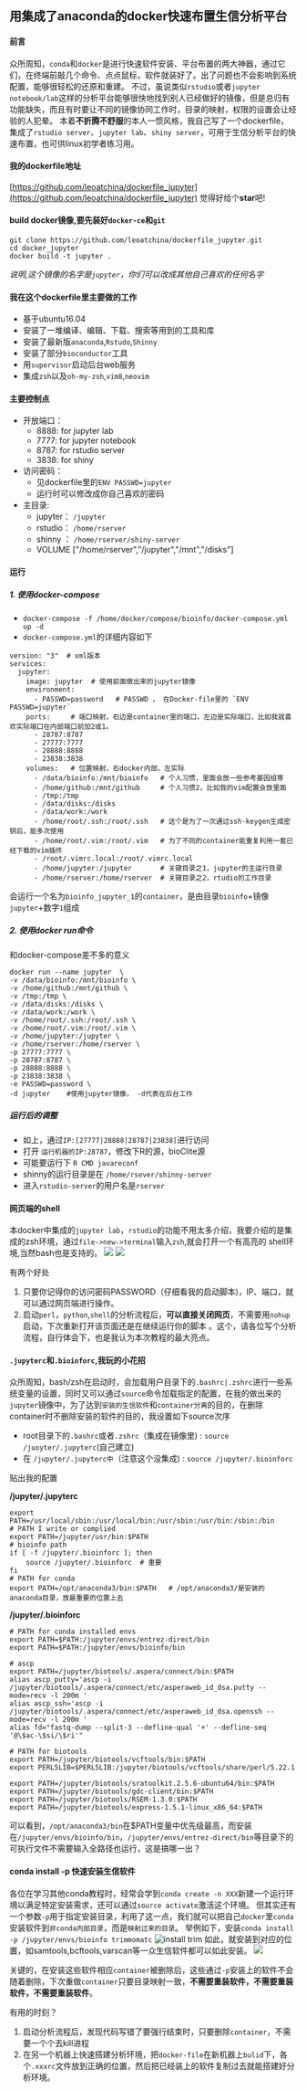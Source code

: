 ## 用集成了anaconda的docker快速布置生信分析平台
#### 前言
众所周知，`conda`和`docker`是进行快速软件安装、平台布置的两大神器，通过它们，在终端前敲几个命令、点点鼠标，软件就装好了。出了问题也不会影响到系统配置，能够很轻松的还原和重建。
不过，虽说类似`rstudio`或者`jupyter notebook/lab`这样的分析平台能够很快地找到别人已经做好的镜像，但是总归有功能缺失，而且有时要让不同的镜像协同工作时，目录的映射，权限的设置会让经验的人犯晕。
本着**不折腾不舒服**的本人一惯风格，我自己写了一个dockerfile，集成了`rstudio server`、`jupyter lab`、`shiny server`，可用于生信分析平台的快速布置，也可供linux初学者练习用。

#### 我的dockerfile地址
[https://github.com/leoatchina/dockerfile_jupyter](https://github.com/leoatchina/dockerfile_jupyter)
觉得好给个**star**吧!

#### build docker镜像,要先装好`docker-ce`和`git`
```
git clone https://github.com/leoatchina/dockerfile_jupyter.git
cd docker_jupyter
docker build -t jupyter .
```
*说明,这个镜像的名字是`jupyter`，你们可以改成其他自己喜欢的任何名字*

#### 我在这个dockerfile里主要做的工作
- 基于ubuntu16.04
- 安装了一堆编译、编辑、下载、搜索等用到的工具和库
- 安装了最新版`anaconda`,`Rstudo`,`Shinny`
- 安装了部分`bioconductor`工具
- 用`supervisor`启动后台web服务
- 集成`zsh`以及`oh-my-zsh`,`vim8`,`neovim`

#### 主要控制点
- 开放端口：
  - 8888: for jupyter lab
  - 7777: for jupyter notebook
  - 8787: for rstudio server
  - 3838: for shiny
- 访问密码：
  - 见dockerfile里的`ENV PASSWD=jupyter`
  - 运行时可以修改成你自己喜欢的密码
- 主目录:
  - jupyter： `/jupyter`
  - rstudio： `/home/rserver`
  - shinny ： `/home/rserver/shiny-server`
  - VOLUME ["/home/rserver","/jupyter","/mnt","/disks"]

#### 运行
##### 1. 使用docker-compose
- `docker-compose -f /home/docker/compose/bioinfo/docker-compose.yml up -d`
- `docker-compose.yml`的详细内容如下
```
version: "3"  # xml版本
services:
  jupyter:
    image: jupyter  # 使用前面做出来的jupyter镜像
    environment:
      - PASSWD=password   # PASSWD ， 在Docker-file里的 `ENV PASSWD=jupyter`
    ports:     # 端口映射，右边是container里的端口，左边是实际端口，比如我就喜欢实际端口在内部端口前加2或1。
      - 28787:8787
      - 27777:7777
      - 28888:8888
      - 23838:3838
    volumes:   # 位置映射，右docker内部，左实际
      - /data/bioinfo:/mnt/bioinfo   # 个人习惯，里面会放一些参考基因组等
      - /home/github:/mnt/github     # 个人习惯2，比如我的vim配置会放里面
      - /tmp:/tmp
      - /data/disks:/disks
      - /data/work:/work
      - /home/root/.ssh:/root/.ssh   # 这个是为了一次通过ssh-keygen生成密钥后，能多次使用
      - /home/root/.vim:/root/.vim   # 为了不同的container能重复利用一套已经下载的vim插件
      - /root/.vimrc.local:/root/.vimrc.local
      - /home/jupyter:/jupyter       # 关键目录之1，jupyter的主运行目录
      - /home/rserver:/home/rserver  # 关键目录之2，rtudio的工作目录
```
会运行一个名为`bioinfo_jupyter_1`的`container`，是由目录`bioinfo`+镜像`jupyter`+数字`1`组成


##### 2. 使用docker run命令
和docker-compose差不多的意义
```
docker run --name jupyter  \
-v /data/bioinfo:/mnt/bioinfo \
-v /home/github:/mnt/github \
-v /tmp:/tmp \
-v /data/disks:/disks \
-v /data/work:/work \
-v /home/root/.ssh:/root/.ssh \
-v /home/root/.vim:/root/.vim \
-v /home/jupyter:/jupyter \
-v /home/rserver:/home/rserver \
-p 27777:7777 \
-p 28787:8787 \
-p 28888:8888 \
-p 23838:3838 \
-e PASSWD=password \
-d jupyter    #使用jupyter镜像， -d代表在后台工作
```

##### 运行后的调整
- 如上，通过`IP:[27777|28888|28787|23838]`进行访问
- 打开  `运行机器的IP:28787`，修改下R的源，bioClite源
- 可能要运行下 `R CMD javareconf`
- shinny的运行目录是在 `/home/rsever/shinny-server`
- 进入`rstudio-server`的用户名是`rserver`

#### 网页端的shell
本docker中集成的`jupyter lab`，`rstudio`的功能不用太多介绍，我要介绍的是集成的zsh环境，通过`file->new->terminal`输入`zsh`,就会打开一个有高亮的 shell环境,当然bash也是支持的。
![](http://oxa21co60.bkt.clouddn.com/8a01aa9e432b7aec038509dea20617ec.png)
![](http://oxa21co60.bkt.clouddn.com/a5bcb9e27ae5bc575a42bdd6fc00d3d6.png)

有两个好处
1. 只要你记得你的访问密码PASSWORD（仔细看我的启动脚本)，IP、端口，就可以通过网页端进行操作。
2. 启动`perl`，`python`,`shell`的分析流程后，**可以直接关闭网页**，不需要用`nohup`启动，下次重新打开该页面还是在继续运行你的脚本 。这个，请各位写个分析流程，自行体会下，也是我认为本次教程的最大亮点。

#### `.jupyterc`和`.bioinforc`,我玩的小花招
众所周知，bash/zsh在启动时，会加载用户目录下的`.bashrc|.zshrc`进行一些系统变量的设置，同时又可以通过`source`命令加载指定的配置，在我的做出来的`jupyter`镜像中，为了达到`安装的生信软件`和`container分离`的目的，在删除container时不删除安装的软件的目的，我设置如下source次序
- root目录下的`.bashrc`或者`.zshrc`（集成在镜像里) : `source /juoyter/.jupyterc`(自己建立)
- 在 `/jupyter/.jupyterc中`（注意这个没集成) :  `source /jupyter/.bioinforc`

贴出我的配置

**/jupyter/.jupyterc**
```
export PATH=/usr/local/sbin:/usr/local/bin:/usr/sbin:/usr/bin:/sbin:/bin
# PATH I write or complied
export PATH=/jupyter/usr/bin:$PATH
# bioinfo path
if [ -f /jupyter/.bioinforc ]; then
    source /jupyter/.bioinforc  # 重要
fi
# PATH for conda
export PATH=/opt/anaconda3/bin:$PATH   # /opt/anaconda3/是安装的anaconda目录，放最重要的位置上去
```

**/jupyter/.bioinforc**
```
# PATH for conda installed envs
export PATH=$PATH:/jupyter/envs/entrez-direct/bin
export PATH=$PATH:/jupyter/envs/bioinfo/bin

# ascp
export PATH=/jupyter/biotools/.aspera/connect/bin:$PATH
alias ascp_putty='ascp -i /jupyter/biotools/.aspera/connect/etc/asperaweb_id_dsa.putty --mode=recv -l 200m '
alias ascp_ssh='ascp -i /jupyter/biotools/.aspera/connect/etc/asperaweb_id_dsa.openssh --mode=recv -l 200m '
alias fd="fastq-dump --split-3 --defline-qual '+' --defline-seq '@\$ac-\$si/\$ri'"

# PATH for biotools
export PATH=/jupyter/biotools/vcftools/bin:$PATH
export PERL5LIB=$PERL5LIB:/jupyter/biotools/vcftools/share/perl/5.22.1

export PATH=/jupyter/biotools/sratoolkit.2.5.6-ubuntu64/bin:$PATH
export PATH=/jupyter/biotools/gdc-client/bin:$PATH
export PATH=/jupyter/biotools/RSEM-1.3.0:$PATH
export PATH=/jupyter/biotools/express-1.5.1-linux_x86_64:$PATH
```

可以看到，`/opt/anaconda3/bin`在$PATH变量中优先级最高，而安装在`/jupyter/envs/bioinfo/bin`，`/jupyter/envs/entrez-direct/bin`等目录下的可执行文件不需要输入全路径也运行，这是搞哪一出？

#### conda install -p 快速安装生信软件
各位在学习其他conda教程时，经常会学到`conda create -n XXX`新建一个运行环境以满足特定安装需求，还可以通过`source activate`激活这个环境。
但其实还有一个参数`-p`用于指定安装目录，利用了这一点，我们就可以把自己`docker`里`conda`安装软件到`非conda内部目录`，而是`映射过来的目录`。
举例如下，安装`conda install -p /jupyter/envs/bioinfo trimmomatc`
![install trim](http://oxa21co60.bkt.clouddn.com/99acb90192939d988774b08cd910aaf7.png)
如此，就安装到对应的位置，如samtools,bcftools,varscan等一众生信软件都可以如此安装。
![](http://oxa21co60.bkt.clouddn.com/67697b228ccd03b2d790ffa431f42f56.png)

关键的，在安装这些软件相应`container`被删除后，这些通过`-p`安装上的软件不会随着删除，下次重做`container`只要目录映射一致，**不需要重装软件，不需要重装软件，不需要重装软件**。

有用的时刻？
1. 启动分析流程后，发现代码写错了要强行结束时，只要删除`container`，不需要一个个去kill进程
2. 在另一个机器上快速搭建分析环境，把`docker-file`在新机器上`bulid`下，各个`.xxxrc`文件放到正确的位置，然后把已经装上的软件复制过去就能搭建好分析环境。
